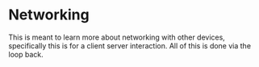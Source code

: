 # Networking
This is meant to learn more about networking with other devices, specifically this is for a client server interaction. All of this is done via the loop back.

